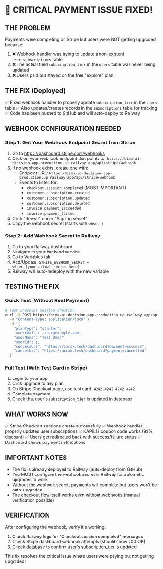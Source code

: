 # 🚨 CRITICAL PAYMENT ISSUE FIXED!

## THE PROBLEM
Payments were completing on Stripe but users were NOT getting upgraded because:
1. ❌ Webhook handler was trying to update a non-existent `user_subscriptions` table
2. ❌ The actual field `subscription_tier` in the `users` table was never being updated
3. ❌ Users paid but stayed on the free "explore" plan

## THE FIX (Deployed)
✅ Fixed webhook handler to properly update `subscription_tier` in the `users` table
✅ Also updates/creates records in the `subscriptions` table for tracking
✅ Code has been pushed to GitHub and will auto-deploy to Railway

## WEBHOOK CONFIGURATION NEEDED

### Step 1: Get Your Webhook Endpoint Secret from Stripe
1. Go to https://dashboard.stripe.com/webhooks
2. Click on your webhook endpoint that points to: `https://bima-ai-decision-app-production.up.railway.app/api/stripe/webhook`
3. If no webhook exists, create one with:
   - Endpoint URL: `https://bima-ai-decision-app-production.up.railway.app/api/stripe/webhook`
   - Events to listen for:
     - `checkout.session.completed` (MOST IMPORTANT)
     - `customer.subscription.created`
     - `customer.subscription.updated`
     - `customer.subscription.deleted`
     - `invoice.payment_succeeded`
     - `invoice.payment_failed`
4. Click "Reveal" under "Signing secret"
5. Copy the webhook secret (starts with `whsec_`)

### Step 2: Add Webhook Secret to Railway
1. Go to your Railway dashboard
2. Navigate to your backend service
3. Go to Variables tab
4. Add/Update: `STRIPE_WEBHOOK_SECRET = whsec_[your_actual_secret_here]`
5. Railway will auto-redeploy with the new variable

## TESTING THE FIX

### Quick Test (Without Real Payment)
```bash
# Test checkout session creation
curl -X POST https://bima-ai-decision-app-production.up.railway.app/api/stripe/create-checkout-session \
  -H "Content-Type: application/json" \
  -d '{
    "planType": "starter",
    "userEmail": "test@example.com",
    "userName": "Test User",
    "userId": 1,
    "successUrl": "https://anrak.tech/dashboard?payment=success",
    "cancelUrl": "https://anrak.tech/dashboard?payment=cancelled"
  }'
```

### Full Test (With Test Card in Stripe)
1. Login to your app
2. Click upgrade to any plan
3. On Stripe Checkout page, use test card: `4242 4242 4242 4242`
4. Complete payment
5. Check that user's `subscription_tier` is updated in database

## WHAT WORKS NOW
✅ Stripe Checkout sessions create successfully
✅ Webhook handler properly updates user subscriptions
✅ KAPIL12 coupon code works (99% discount)
✅ Users get redirected back with success/failure status
✅ Dashboard shows payment notifications

## IMPORTANT NOTES
- The fix is already deployed to Railway (auto-deploy from GitHub)
- You MUST configure the webhook secret in Railway for automatic upgrades to work
- Without the webhook secret, payments will complete but users won't be auto-upgraded
- The checkout flow itself works even without webhooks (manual verification possible)

## VERIFICATION
After configuring the webhook, verify it's working:
1. Check Railway logs for "Checkout session completed" messages
2. Check Stripe dashboard webhook attempts (should show 200 OK)
3. Check database to confirm user's subscription_tier is updated

This fix resolves the critical issue where users were paying but not getting upgraded!